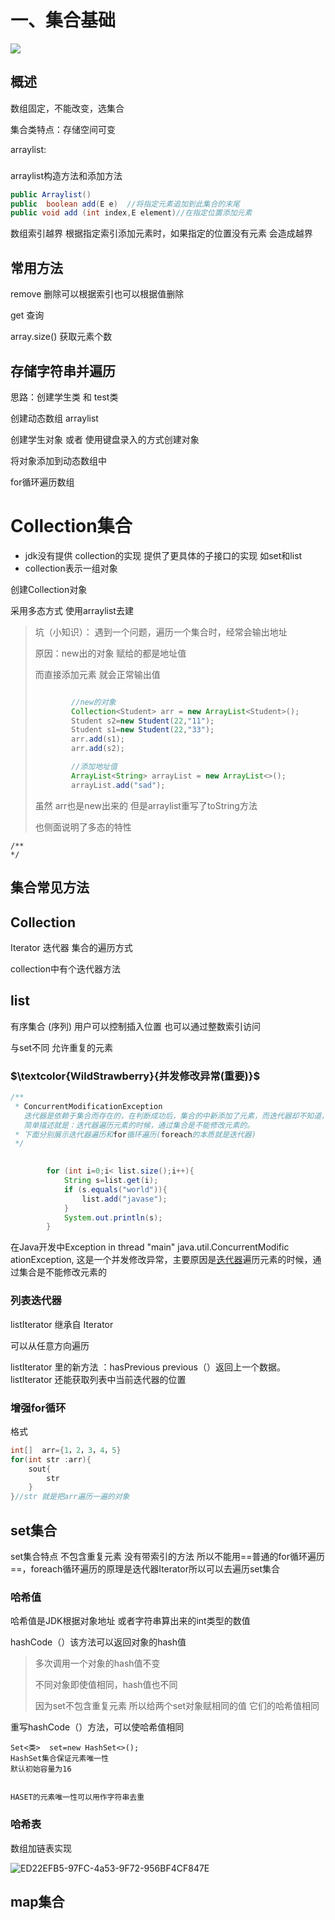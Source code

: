 # 一、集合基础

![](E:\Sadnote\sad\picture\v2-76c3c04de2e8609c488fa0081fb99c26_1440w.png)



## 概述

数组固定，不能改变，选集合

集合类特点：存储空间可变

arraylist:

### 

arraylist构造方法和添加方法

```java
public Arraylist()  
public  boolean add(E e)  //将指定元素追加到此集合的末尾
public void add (int index,E element)//在指定位置添加元素
```

数组索引越界   根据指定索引添加元素时，如果指定的位置没有元素 会造成越界

## 常用方法

remove 删除可以根据索引也可以根据值删除

get 查询

array.size()  获取元素个数

##  存储字符串并遍历

思路：创建学生类 和   test类

创建动态数组 arraylist 

创建学生对象  或者  使用键盘录入的方式创建对象

将对象添加到动态数组中

for循环遍历数组

# Collection集合

- jdk没有提供 collection的实现    提供了更具体的子接口的实现   如set和list
- collection表示一组对象

创建Collection对象

采用多态方式     使用arraylist去建 

> 坑（小知识）：   遇到一个问题，遍历一个集合时，经常会输出地址
>
> 原因：new出的对象  赋给的都是地址值  
>
> 而直接添加元素  就会正常输出值
>
> ```java
> 
>         //new的对象
>         Collection<Student> arr = new ArrayList<Student>();
>         Student s2=new Student(22,"11");
>         Student s1=new Student(22,"33");
>         arr.add(s1);
>         arr.add(s2);
> 
>         //添加地址值
>         ArrayList<String> arrayList = new ArrayList<>();
>         arrayList.add("sad");
> 
> ```
>
> 虽然 arr也是new出来的  但是arraylist重写了toString方法
>
> 也侧面说明了多态的特性



```
/**
*/
```

## 集合常见方法

## Collection

Iterator 迭代器  集合的遍历方式

collection中有个迭代器方法

## list  

有序集合 (序列)      用户可以控制插入位置    也可以通过整数索引访问      

与set不同  允许重复的元素

### $\textcolor{WildStrawberry}{并发修改异常(重要)}$

```java
/**
 * ConcurrentModificationException
   迭代器是依赖于集合而存在的，在判断成功后，集合的中新添加了元素，而迭代器却不知道，所以就报错了，这个错叫并发修改异常。
   简单描述就是：迭代器遍历元素的时候，通过集合是不能修改元素的。
 * 下面分别展示迭代器遍历和for循环遍历(foreach的本质就是迭代器)
 */
 

        for (int i=0;i< list.size();i++){
            String s=list.get(i);
            if (s.equals("world")){
                list.add("javase");
            }
            System.out.println(s);
        }

```

在Java开发中Exception in thread "main" java.util.ConcurrentModific                                                                                                                                                                ationException, 这是一个并发修改异常，主要原因是[迭代器](https://so.csdn.net/so/search?q=迭代器&spm=1001.2101.3001.7020)遍历元素的时候，通过集合是不能修改元素的

### 列表迭代器

listIterator   继承自 Iterator

可以从任意方向遍历   

listIterator 里的新方法 ：hasPrevious        previous（）返回上一个数据。listIterator  还能获取列表中当前迭代器的位置

### 增强for循环

格式

```java
int[]  arr={1，2，3，4，5}
for(int str :arr){
    sout{
        str
    }
}//str 就是把arr遍历一遍的对象
```

## set集合

set集合特点   不包含重复元素  没有带索引的方法 所以不能用==普通的for循环遍历==，foreach循环遍历的原理是迭代器Iterator所以可以去遍历set集合

### 哈希值

哈希值是JDK根据对象地址 或者字符串算出来的int类型的数值

hashCode（）该方法可以返回对象的hash值

> 多次调用一个对象的hash值不变
>
> 不同对象即使值相同，hash值也不同
>
> 因为set不包含重复元素  所以给两个set对象赋相同的值   它们的哈希值相同

重写hashCode（）方法，可以使哈希值相同



```
Set<类>  set=new HashSet<>();  
HashSet集合保证元素唯一性
默认初始容量为16


HASET的元素唯一性可以用作字符串去重
```



### 哈希表

数组加链表实现        

![ED22EFB5-97FC-4a53-9F72-956BF4CF847E](E:\Sadnote\sad\picture\ED22EFB5-97FC-4a53-9F72-956BF4CF847E.png)



## map集合
